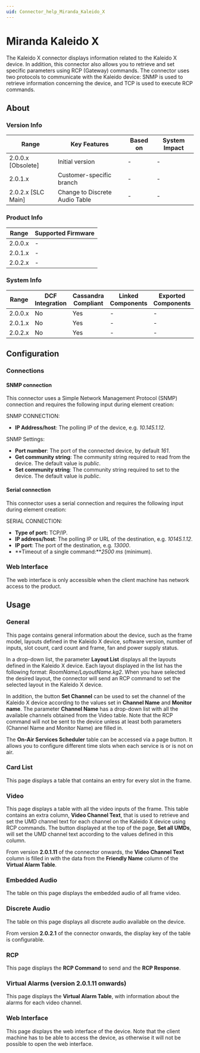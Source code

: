 ```yaml
---
uid: Connector_help_Miranda_Kaleido_X
---
```


# Miranda Kaleido X

The Kaleido X connector displays information related to the Kaleido X device. In addition, this connector also allows you to retrieve and set specific parameters using RCP (Gateway) commands. The connector uses two protocols to communicate with the Kaleido device: SNMP is used to retrieve information concerning the device, and TCP is used to execute RCP commands.

## About

### Version Info

| **Range**            | **Key Features**               | **Based on** | **System Impact** |
|----------------------|--------------------------------|--------------|-------------------|
| 2.0.0.x \[Obsolete\] | Initial version                | \-           | \-                |
| 2.0.1.x              | Customer-specific branch       | \-           | \-                |
| 2.0.2.x \[SLC Main\] | Change to Discrete Audio Table | \-           | \-                |

### Product Info

| **Range** | **Supported Firmware** |
|-----------|------------------------|
| 2.0.0.x   | \-                     |
| 2.0.1.x   | \-                     |
| 2.0.2.x   | \-                     |

### System Info

| **Range** | **DCF Integration** | **Cassandra Compliant** | **Linked Components** | **Exported Components** |
|-----------|---------------------|-------------------------|-----------------------|-------------------------|
| 2.0.0.x   | No                  | Yes                     | \-                    | \-                      |
| 2.0.1.x   | No                  | Yes                     | \-                    | \-                      |
| 2.0.2.x   | No                  | Yes                     | \-                    | \-                      |

## Configuration

### Connections

#### SNMP connection

This connector uses a Simple Network Management Protocol (SNMP) connection and requires the following input during element creation:

SNMP CONNECTION:

- **IP Address/host**: The polling IP of the device, e.g. *10.145.1.12*.

SNMP Settings:

- **Port number**: The port of the connected device, by default *161*.
- **Get community string**: The community string required to read from the device. The default value is *public*.
- **Set community string**: The community string required to set to the device. The default value is *public*.

#### Serial connection

This connector uses a serial connection and requires the following input during element creation:

SERIAL CONNECTION:

- **Type of port:** TCP/IP.
- **IP address/host**: The polling IP or URL of the destination, e.g. *10145.1.12*.
- **IP port**: The port of the destination, e.g. *13000*.
- **Timeout of a single command:***2500 ms* (minimum).

### Web Interface

The web interface is only accessible when the client machine has network access to the product.

## Usage

### General

This page contains general information about the device, such as the frame model, layouts defined in the Kaleido X device, software version, number of inputs, slot count, card count and frame, fan and power supply status.

In a drop-down list, the parameter **Layout List** displays all the layouts defined in the Kaleido X device. Each layout displayed in the list has the following format: *RoomName/LayoutName.kg2*. When you have selected the desired layout, the connector will send an RCP command to set the selected layout in the Kaleido X device.

In addition, the button **Set Channel** can be used to set the channel of the Kaleido X device according to the values set in **Channel Name** and **Monitor name**. The parameter **Channel Name** has a drop-down list with all the available channels obtained from the Video table. Note that the RCP command will not be sent to the device unless at least both parameters (Channel Name and Monitor Name) are filled in.

The **On-Air Services Scheduler** table can be accessed via a page button. It allows you to configure different time slots when each service is or is not on air.

### Card List

This page displays a table that contains an entry for every slot in the frame.

### Video

This page displays a table with all the video inputs of the frame. This table contains an extra column, **Video Channel Text**, that is used to retrieve and set the UMD channel text for each channel on the Kaleido X device using RCP commands. The button displayed at the top of the page, **Set all UMDs**, will set the UMD channel text according to the values defined in this column.

From version **2.0.1.11** of the connector onwards, the **Video Channel Text** column is filled in with the data from the **Friendly Name** column of the **Virtual Alarm Table**.

### Embedded Audio

The table on this page displays the embedded audio of all frame video.

### Discrete Audio

The table on this page displays all discrete audio available on the device.

From version **2.0.2.1** of the connector onwards, the display key of the table is configurable.

### RCP

This page displays the **RCP Command** to send and the **RCP Response**.

### Virtual Alarms (version 2.0.1.11 onwards)

This page displays the **Virtual Alarm Table**, with information about the alarms for each video channel.

### Web Interface

This page displays the web interface of the device. Note that the client machine has to be able to access the device, as otherwise it will not be possible to open the web interface.
